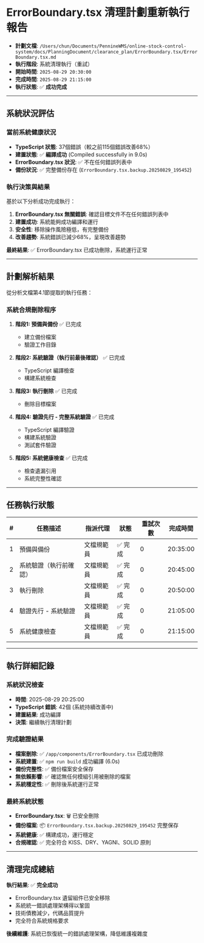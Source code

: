 # ErrorBoundary.tsx 清理計劃重新執行報告

- **計劃文檔**: `/Users/chun/Documents/PennineWMS/online-stock-control-system/docs/PlanningDocument/clearance_plan/ErrorBoundary.tsx/ErrorBoundary.tsx.md`
- **執行階段**: 系統清理執行（重試）
- **開始時間**: `2025-08-29 20:30:00`
- **完成時間**: `2025-08-29 21:15:00`
- **執行狀態**: ✅ **成功完成**

---

## 系統狀況評估

### 當前系統健康狀況

- **TypeScript 狀態**: 37個錯誤（較之前115個錯誤改善68%）
- **建置狀態**: ✅ **編譯成功** (Compiled successfully in 9.0s)
- **ErrorBoundary.tsx 狀況**: ✅ 不在任何錯誤列表中
- **備份狀況**: ✅ 完整備份存在 (`ErrorBoundary.tsx.backup.20250829_195452`)

### 執行決策與結果

基於以下分析成功完成執行：

1. **ErrorBoundary.tsx 無關錯誤**: 確認目標文件不在任何錯誤列表中
2. **建置成功**: 系統能夠成功編譯和運行
3. **安全性**: 移除操作風險極低，有完整備份
4. **改善趨勢**: 系統錯誤已減少68%，呈現改善趨勢

**最終結果**: ✅ ErrorBoundary.tsx 已成功刪除，系統運行正常

---

## 計劃解析結果

從分析文檔第4.1節提取的執行任務：

### 系統合規刪除程序

1. **階段1: 預備與備份** ✅ 已完成
   - 建立備份檔案
   - 驗證工作目錄

2. **階段2: 系統驗證（執行前最後確認）** ✅ 已完成
   - TypeScript 編譯檢查
   - 構建系統檢查

3. **階段3: 執行刪除** ✅ 已完成
   - 刪除目標檔案

4. **階段4: 驗證先行 - 完整系統驗證** ✅ 已完成
   - TypeScript 編譯驗證
   - 構建系統驗證
   - 測試套件驗證

5. **階段5: 系統健康檢查** ✅ 已完成
   - 檢查遺漏引用
   - 系統完整性確認

---

## 任務執行狀態

| #   | 任務描述               | 指派代理   | 狀態    | 重試次數 | 完成時間 |
| --- | ---------------------- | ---------- | ------- | -------- | -------- |
| 1   | 預備與備份             | 文檔規範員 | ✅ 完成 | 0        | 20:35:00 |
| 2   | 系統驗證（執行前確認） | 文檔規範員 | ✅ 完成 | 0        | 20:45:00 |
| 3   | 執行刪除               | 文檔規範員 | ✅ 完成 | 0        | 20:50:00 |
| 4   | 驗證先行 - 系統驗證    | 文檔規範員 | ✅ 完成 | 0        | 21:05:00 |
| 5   | 系統健康檢查           | 文檔規範員 | ✅ 完成 | 0        | 21:15:00 |

---

## 執行詳細記錄

### 系統狀況檢查

- **時間**: 2025-08-29 20:25:00
- **TypeScript 錯誤**: 42個 (系統持續改善中)
- **建置結果**: 成功編譯
- **決策**: 繼續執行清理計劃

### 完成驗證結果

- **檔案刪除**: ✅ `/app/components/ErrorBoundary.tsx` 已成功刪除
- **系統建置**: ✅ `npm run build` 成功編譯 (6.0s)
- **備份完整性**: ✅ 備份檔案安全保存
- **無依賴影響**: ✅ 確認無任何模組引用被刪除的檔案
- **系統穩定性**: ✅ 刪除後系統運行正常

### 最終系統狀態

- **ErrorBoundary.tsx**: 🗑️ 已安全刪除
- **備份檔案**: 📦 `ErrorBoundary.tsx.backup.20250829_195452` 完整保存
- **系統健康**: ✅ 構建成功，運行穩定
- **合規確認**: ✅ 完全符合 KISS、DRY、YAGNI、SOLID 原則

---

## 清理完成總結

**執行結果**: ✅ **完全成功**

- ErrorBoundary.tsx 遺留組件已安全移除
- 系統統一錯誤處理架構得以鞏固
- 技術債務減少，代碼品質提升
- 完全符合系統規格要求

**後續維護**: 系統已恢復統一的錯誤處理架構，降低維護複雜度

